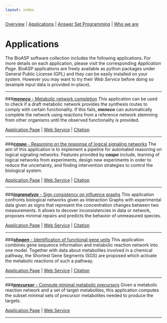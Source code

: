 ```yaml
---
layout: index
---
```

[Overview](http://bioasp.github.io/index.html) | [Applications](http://bioasp.github.io/apps.html) | [Answer Set Programming](http://bioasp.github.io/index.html) | [Who we are](http://bioasp.github.io/index.html)

# Applications
The BioASP software collection includes the following applications. For more details on each application, please visit the corresponding <em>Application Page</em>. BioASP applications are freely available as python packages under General Public License (GPL) and they can be easily installed on your system. However you may want to try their <em>Web Service</em> before doing so (example input data is provided in-place).

***

###[**_meneco_** - Metabolic network completion](http://bioasp.github.io/meneco)
This application can be used to check if a draft metabolic network provides the synthesis routes to comply with certain functionality. If this fails, **_meneco_** can automatically complete the network using reactions from a reference network stemming from other organisms until the observed functionality is provided.

[Application Page](http://bioasp.github.io/meneco) | <a href="http://mobyle.genouest.org/cgi-bin/Mobyle/portal.py#forms::meneco" target="_blank">Web Service</a> | [Citation](http://dx.doi.org/10.1007/978-3-642-40564-8_25)

***

###[**_caspo_** - Reasoning on the response of logical signaling networks](http://bioasp.github.io/caspo)
The aim of this application is to implement a pipeline for automated reasoning on logical signaling networks. Features provided by **_caspo_** include, learning of logical networks from experiments, design new experiments in order to reduce the uncertainty, and finding intervention strategies to control the biological system.

[Application Page](http://bioasp.github.io/caspo) | <a href="http://mobyle.genouest.org/cgi-bin/Mobyle/portal.py#forms::caspo-learn" target="_blank">Web Service</a> | [Citation](http://dx.doi.org/10.1093/bioinformatics/btt393)

***

###[**_ingranalyze_** - Sign consistency on influence graphs](http://bioasp.github.io/ingranalyze)
This application confronts biological networks given as Interaction Graphs with
experimental data given as signs that represent the concentration changes between two measurements.
It allows to decover inconsistencies in data or network, proposes minimal repairs and
 predicts the behavior of unmeasured species.

[Application Page](http://bioasp.github.io/ingranalyze) | <a href="http://mobyle.genouest.org/cgi-bin/Mobyle/portal.py#forms::ingranalyze" target="_blank">Web Service</a> | [Citation](http://dx.doi.org/10.1007/978-3-540-89982-2_19)

***

###[**_shogen_** - Identification of functional gene units](http://bioasp.github.io/shogen)
This application combines gene sequence information and metabolic reaction network into one model.
Together with data about metabolites involved in a chemical pathway,
 the Shortest Gene Segments (SGS) are proposed which activate the metabolic reactions of such a pathway.

[Application Page](http://bioasp.github.io/shogen) | <a href="http://mobyle.genouest.org/cgi-bin/Mobyle/portal.py#forms::shogen" target="_blank">Web Service</a> | [Citation](http://dx.doi.org/10.1007/978-3-642-40564-8_21)

***

###[**_precursor_** - Compute minimal metabolic precursors](http://bioasp.github.io/precursor)
Given a metabolic reaction network and a set of target metabolites, this application computes the subset minimal sets of precursor metabolites needed to produce the targets.

[Application Page](http://bioasp.github.io/precursor) | <a href="http://mobyle.genouest.org/cgi-bin/Mobyle/portal.py#forms::precursor" target="_blank">Web Service</a>

***
